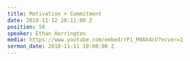```yaml
---
title: Motivation + Commitment
date: 2018-11-12 20:11:00 Z
position: 58
speaker: Ethan Harrington
media: https://www.youtube.com/embed/rP1_M9Ah4cU?ecver=2
sermon_date: 2018-11-11 10:00:00 Z
---
```


